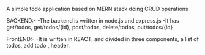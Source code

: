 
A simple todo application based on MERN stack doing CRUD operations

BACKEND:-
-The backend is written in node.js and express.js
-It has get/todos, get/todos/{id}, post/todos, delete/todos, put/todos/{id}

FrontEND:-
-It is written in REACT, and divided in three components, a list of todos, add todo , header.
